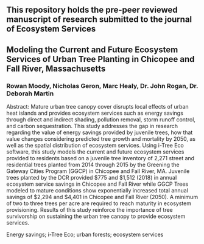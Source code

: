 ## This repository holds the pre-peer reviewed manuscript of research submitted to the journal of Ecosystem Services



## Modeling the Current and Future Ecosystem Services of Urban Tree Planting in Chicopee and Fall River, Massachusetts
### Rowan Moody, Nicholas Geron, Marc Healy, Dr. John Rogan, Dr. Deborah Martin
Abstract: Mature urban tree canopy cover disrupts local effects of urban heat islands and
provides ecosystem services such as energy savings through direct and indirect
shading, pollution removal, storm runoff control, and carbon sequestration. This study
addresses the gap in research regarding the value of energy savings provided by
juvenile trees, how that value changes considering predicted tree growth and mortality
by 2050, as well as the spatial distribution of ecosystem services. Using i-Tree Eco
software, this study models the current and future ecosystem services provided to
residents based on a juvenile tree inventory of 2,271 street and residential trees
planted from 2014 through 2015 by the Greening the Gateway Cities Program (GGCP)
in Chicopee and Fall River, MA. Juvenile trees planted by the DCR provided $775 and
$1,512 (2018) in annual ecosystem service savings in Chicopee and Fall River while
GGCP Trees modeled to mature conditions show exponentially increased total annual
savings of $2,294 and $4,401 in Chicopee and Fall River (2050). A minimum of two to
three trees per acre are required to reach maturity in ecosystem provisioning. Results
of this study reinforce the importance of tree survivorship on sustaining the urban tree
canopy to provide ecosystem services.

Energy savings; i-Tree Eco; urban forests; ecosystem services
